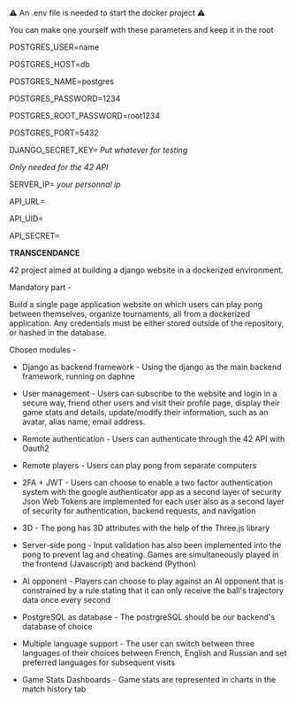 ⚠️ An .env file is needed to start the docker project ⚠️

You can make one yourself with these parameters and keep it in the root

POSTGRES_USER=name

POSTGRES_HOST=db

POSTGRES_NAME=postgres

POSTGRES_PASSWORD=1234

POSTGRES_ROOT_PASSWORD=root1234

POSTGRES_PORT=5432

DJANGO_SECRET_KEY= *Put whatever for testing*

*Only needed for the 42 API*

SERVER_IP= *your personnal ip*

API_URL=

API_UID=

API_SECRET=


**TRANSCENDANCE**

42 project aimed at building a django website in a dockerized environment.

Mandatory part -

Build a single page application website on which users can play pong between themselves, organize tournaments, all from a dockerized application.
Any credentials must be either stored outside of the repository, or hashed in the database.

Chosen modules -

- Django as backend framework -
Using the django as the main backend framework, running on daphne

- User management -
Users can subscribe to the website and login in a secure way,
friend other users and visit their profile page,
display their game stats and details,
update/modify their information, such as an avatar, alias name, email address.

- Remote authentication -
Users can authenticate through the 42 API with Oauth2

- Remote players -
Users can play pong from separate computers
  
- 2FA + JWT -
Users can choose to enable a two factor authentication system with the google authenticator app as a second layer of security
Json Web Tokens are implemented for each user also as a second layer of security for authentication, backend requests, and navigation

- 3D -
The pong has 3D attributes with the help of the Three.js library

- Server-side pong -
Input validation has also been implemented into the pong to prevent lag and cheating.
Games are simultaneously played in the frontend (Javascript) and backend (Python)

- AI opponent -
Players can choose to play against an AI opponent that is constrained by a rule stating that it can only receive the ball's trajectory data once every second

- PostgreSQL as database -
The postrgreSQL should be our backend's database of choice

- Multiple language support -
The user can switch between three languages of their choices between French, English and Russian and set preferred languages for subsequent visits

- Game Stats Dashboards -
Game stats are represented in charts in the match history tab

